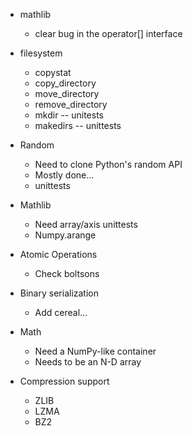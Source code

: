 - mathlib
    - clear bug in the operator[] interface

- filesystem
    - copystat
    - copy_directory
    - move_directory
    - remove_directory
    - mkdir -- unitests
    - makedirs -- unittests

- Random
    - Need to clone Python's random API
    - Mostly done...
    - unittests

- Mathlib
    - Need array/axis unittests
    - Numpy.arange

- Atomic Operations
    - Check boltsons

- Binary serialization
    - Add cereal...

- Math
    - Need a NumPy-like container
    - Needs to be an N-D array

- Compression support
    - ZLIB
    - LZMA
    - BZ2
